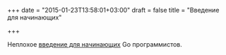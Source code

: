 +++
date = "2015-01-23T13:58:01+03:00"
draft = false
title = "Введение для начинающих"

+++

<p>Неплохое <a href="http://codular.com/introduction-to-golang">введение для начинающих</a> Go программистов.</p>

